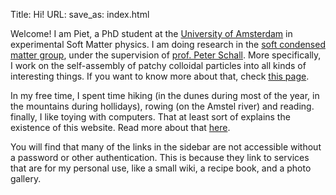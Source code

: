 Title: Hi!
URL:
save_as: index.html

Welcome! I am Piet, a PhD student at the [University of Amsterdam](https://www.uva.nl/en) 
in experimental Soft Matter physics. I am doing research in the 
[soft condensed matter group](https://iop.fnwi.uva.nl/scm/), under the supervision of 
[prof. Peter Schall](https://peterschall.de/). More specifically, I work on the self-assembly
of patchy colloidal particles into all kinds of interesting things. If you want to know more 
about that, check [this page]({filename}/pages/research.md).

In my free time, I spent time hiking (in the dunes during most of the year, in the
mountains during hollidays), rowing (on the Amstel river) and reading. finally, I like toying 
with computers. That at least sort of explains the existence of this website. Read more
about that [here]({filename}/pages/stuff.md).

You will find that many of the links in the sidebar are not
accessible without a password or other authentication. This is because they link to services
that are for my personal use, like a small wiki, a recipe book, and a photo gallery. 
